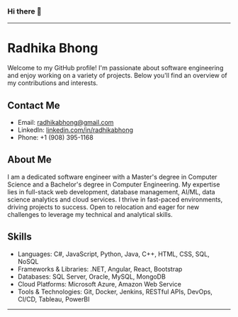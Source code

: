### Hi there 👋
---

# Radhika Bhong

Welcome to my GitHub profile! I'm passionate about software engineering and enjoy working on a variety of projects. Below you'll find an overview of my contributions and interests.

## Contact Me

- Email: radhikabhong@gmail.com
- LinkedIn: [linkedin.com/in/radhikabhong](https://www.linkedin.com/in/radhikabhong/)
- Phone: +1 (908) 395-1168

## About Me

I am a dedicated software engineer with a Master's degree in Computer Science and a Bachelor's degree in Computer Engineering. My expertise lies in full-stack web development, database management, AI/ML, data science analytics and cloud services. I thrive in fast-paced environments, driving projects to success. Open to relocation and eager for new challenges to leverage my technical and analytical skills.

## Skills

- Languages: C#, JavaScript, Python, Java, C++, HTML, CSS, SQL, NoSQL
- Frameworks & Libraries: .NET, Angular, React, Bootstrap
- Databases: SQL Server, Oracle, MySQL, MongoDB
- Cloud Platforms: Microsoft Azure, Amazon Web Service
- Tools & Technologies: Git, Docker, Jenkins, RESTful APIs, DevOps, CI/CD, Tableau, PowerBI

---
